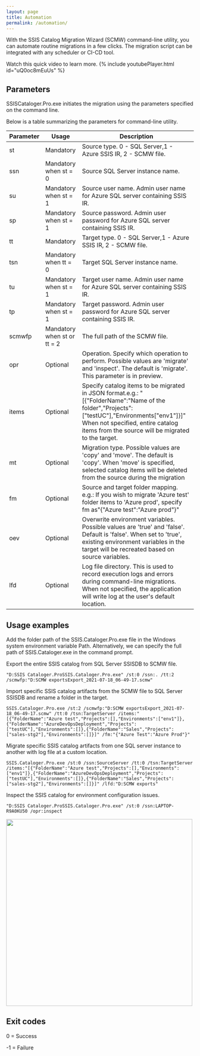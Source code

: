 ```yaml
---
layout: page
title: Automation
permalink: /automation/
---
```


With the SSIS Catalog Migration Wizard (SCMW) command-line utility, you can automate routine migrations in a few clicks. The migration script can be integrated with any scheduler or CI-CD tool.

Watch this quick video to learn more.
{% include youtubePlayer.html id="uQ0oc8mEuUs" %}


## Parameters 

SSISCataloger.Pro.exe initiates the migration using the parameters specified on the command line.

Below is a table summarizing the parameters for command-line utility.

Parameter   |       Usage |   Description  |
---- | ---- | ---- |
st   |       Mandatory   |       Source type. 0 - SQL Server,1 - Azure SSIS IR, 2 - SCMW file.
ssn   |       Mandatory when st = 0   |       Source SQL Server instance name.
su   |       Mandatory when st = 1   |       Source user name. Admin user name for Azure SQL server containing SSIS IR.
sp   |       Mandatory when st = 1   |       Source password. Admin user password for Azure SQL server containing SSIS IR.
tt   |       Mandatory   |       Target type. 0 - SQL Server,1 - Azure SSIS IR, 2 - SCMW file.
tsn   |       Mandatory when tt = 0   |       Target SQL Server instance name.
tu   |       Mandatory when st = 1   |       Target user name. Admin user name for Azure SQL server containing SSIS IR.
tp   |       Mandatory when st = 1   |       Target password. Admin user password for Azure SQL server containing SSIS IR.
scmwfp   |       Mandatory when st or tt = 2   |       The full path of the SCMW file.
opr   |       Optional   |       Operation. Specify which operation to perform. Possible values are 'migrate' and 'inspect'. The default is 'migrate'. This parameter is in preview.
items   |       Optional   |       Specify catalog items to be migrated in JSON format.e.g.: "[{"FolderName":"Name of the folder","Projects":["testUC"],"Environments["env1"]}]" When not specified, entire catalog items from the source will be migrated to the target.
mt   |       Optional   |       Migration type. Possible values are 'copy' and 'move'. The default is 'copy'. When 'move' is specified, selected catalog items will be deleted from the source during the migration
fm   |       Optional   |       Source and target folder mapping. e.g.: If you wish to migrate 'Azure test' folder items to 'Azure prod', specify fm as"{"Azure test":"Azure prod"}"
oev   |       Optional   |       Overwrite environment variables. Possible values are 'true' and 'false'. Default is 'false'. When set to 'true', existing environment variables in the target will be recreated based on source variables.
lfd   |       Optional   |       Log file directory. This is used to record execution logs and errors during command-line migrations. When not specified, the application will write log at the user's default location.

## Usage examples

Add the folder path of the SSIS.Cataloger.Pro.exe file in the Windows system environment variable Path. Alternatively, we can specify the full path of SSIS.Cataloger.exe in the command prompt.

Export the entire SSIS catalog from SQL Server SSISDB to SCMW file.

    "D:SSIS Cataloger.ProSSIS.Cataloger.Pro.exe" /st:0 /ssn:. /tt:2 /scmwfp:"D:SCMW exportsExport_2021-07-18_06-49-17.scmw" 
    
Import specific SSIS catalog artifacts from the SCMW file to SQL Server SSISDB and rename a folder in the target.

    SSIS.Cataloger.Pro.exe /st:2 /scmwfp:"D:SCMW exportsExport_2021-07-18_06-49-17.scmw" /tt:0 /tsn:TargetServer /items:"[{"FolderName":"Azure test","Projects":[],"Environments":["env1"]},{"FolderName":"AzureDevOpsDeployment","Projects":["testUC"],"Environments":[]},{"FolderName":"Sales","Projects":["sales-stg2"],"Environments":[]}]" /fm:"{"Azure Test":"Azure Prod"}"
    
Migrate specific SSIS catalog artifacts from one SQL server instance to another with log file at a custom location.

    SSIS.Cataloger.Pro.exe /st:0 /ssn:SourceServer /tt:0 /tsn:TargetServer /items:"[{"FolderName":"Azure test","Projects":[],"Environments":["env1"]},{"FolderName":"AzureDevOpsDeployment","Projects":["testUC"],"Environments":[]},{"FolderName":"Sales","Projects":["sales-stg2"],"Environments":[]}]" /lfd:"D:SCMW exports"
      
Inspect the SSIS catalog for environment configuration issues.

    "D:SSIS Cataloger.ProSSIS.Cataloger.Pro.exe" /st:0 /ssn:LAPTOP-R9A0KU50 /opr:inspect
    
<img src="media/CommandlineExecutionOfInspectCommand.gif" width="500">


## Exit codes

0 = Success 

-1 = Failure
